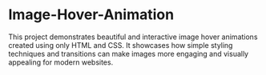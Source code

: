 # Image-Hover-Animation
This project demonstrates beautiful and interactive image hover animations created using only HTML and CSS. It showcases how simple styling techniques and transitions can make images more engaging and visually appealing for modern websites.
